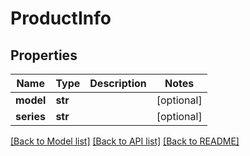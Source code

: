 # ProductInfo

## Properties
Name | Type | Description | Notes
------------ | ------------- | ------------- | -------------
**model** | **str** |  | [optional] 
**series** | **str** |  | [optional] 

[[Back to Model list]](../README.md#documentation-for-models) [[Back to API list]](../README.md#documentation-for-api-endpoints) [[Back to README]](../README.md)


